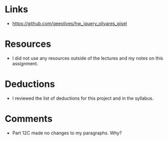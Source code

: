 # Links
* https://github.com/geeolives/hw_jquery_olivares_gisel

# Resources
* I did not use any resources outside of the lectures and my notes on this assignment.

# Deductions 
* I reviewed the list of deductions for this project and in the syllabus.

# Comments
* Part 12C made no changes to my paragraphs. Why?
